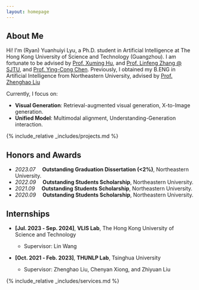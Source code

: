 ```yaml
---
layout: homepage
---
```


## About Me

Hi! I'm (Ryan) Yuanhuiyi Lyu, a Ph.D. student in Artificial Intelligence at The Hong Kong University of Science and Technology (Guangzhou).
I am fortunate to be advised by <a href="https://scholar.google.com/citations?user=dbBKbXoAAAAJ&hl=en">Prof. Xuming Hu</a>, and <a href="https://scholar.google.com/citations?user=AK9VF30AAAAJ&hl=en">Prof. Linfeng Zhang @ SJTU</a>, and <a href="https://scholar.google.com/citations?user=n7j4bJUAAAAJ&hl=en">Prof. Ying-Cong Chen</a>.
Previously, I obtained my B.ENG in Artificial Intelligence from Northeastern University, advised by <a href="https://scholar.google.com/citations?user=4vrZRk0AAAAJ&hl=en">Prof. Zhenghao Liu</a>

Currently, I focus on:
- **Visual Generation**: Retrieval-augmented visual generation, X-to-Image generation.
- **Unified Model**: Multimodal alignment, Understanding-Generation interaction.


{% include_relative _includes/projects.md %}


## Honors and Awards

- *2023.07* &emsp;**Outstanding Graduation Dissertation (<2%)**, Northeastern University. 
- *2022.09* &emsp;**Outstanding Students Scholarship**, Northeastern University. 
- *2021.09* &emsp;**Outstanding Students Scholarship**, Northeastern University. 
- *2020.09* &emsp;**Outstanding Students Scholarship**, Northeastern University.


## Internships

- **[Jul. 2023 ‑ Sep. 2024]**, **VLIS Lab**, The Hong Kong University of Science and Technology
  - Supervisor: Lin Wang

- **[Oct. 2021 ‑ Feb. 2023]**, **THUNLP Lab**, Tsinghua University
  - Supervisor: Zhenghao Liu, Chenyan Xiong, and Zhiyuan Liu



{% include_relative _includes/services.md %}




<script type="text/javascript" id="clustrmaps" src="//clustrmaps.com/map_v2.js?d=Jd8OzMhdKMK1K5bnZn9Yn3pFyeY2ahWgCA6In0frwYc&cl=ffffff&w=a"></script>


